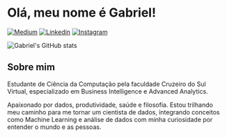 # Olá, meu nome é Gabriel!

[![Medium](https://img.shields.io/badge/Medium-12100E?style=for-the-badge&logo=medium&logoColor=white)](https://medium.com/@gabriellopes.ct07)
[![Linkedin](https://img.shields.io/badge/LinkedIn-0077B5?style=for-the-badge&logo=linkedin&logoColor=white)](https://www.linkedin.com/feed/?trk=guest_homepage-basic_nav-header-signin)
[![Instagram](https://img.shields.io/badge/Instagram-E4405F?style=for-the-badge&logo=instagram&logoColor=white)](https://www.instagram.com/gxbriellops)

![Gabriel's GitHub stats](https://github-readme-stats.vercel.app/api?username=gxbriellops&show_icons=true&theme=transparent)

## Sobre mim
Estudante de Ciência da Computação pela faculdade Cruzeiro do Sul Virtual, especializado em Business Intelligence e Advanced Analytics.

Apaixonado por dados, produtividade, saúde e filosofia. Estou trilhando meu caminho para me tornar um cientista de dados, integrando conceitos como Machine Learning e análise de dados com minha curiosidade por entender o mundo e as pessoas.

